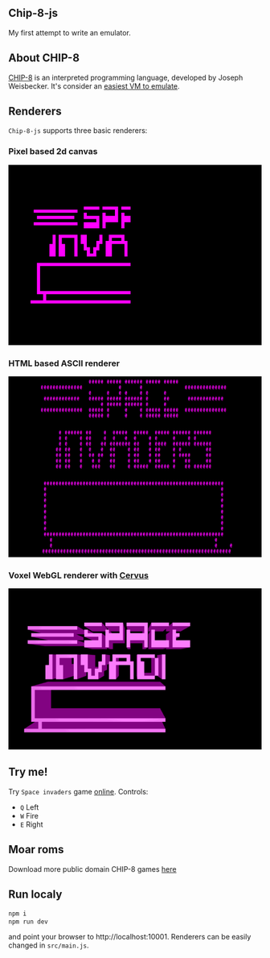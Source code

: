 Chip-8-js
---
My first attempt to write an emulator.

## About CHIP-8
[CHIP-8](https://en.wikipedia.org/wiki/CHIP-8) is an interpreted programming language, developed by Joseph Weisbecker. It's consider an [easiest VM to emulate](https://news.ycombinator.com/item?id=6568569).


## Renderers

`Chip-8-js` supports three basic renderers:
### Pixel based 2d canvas
![canvas](screens/canvas-renderer.gif)

### HTML based ASCII renderer
![ascii](screens/ascii-renderer.gif)

### Voxel WebGL renderer with [Cervus](https://github.com/michalbe/cervus)
![webgl](screens/webgl-renderer.gif)

## Try me!
Try `Space invaders` game [online](https://michalbe.github.io/chip8-js/index.html). Controls:
  - `Q` Left
  - `W` Fire
  - `E` Right

## Moar roms
Download more public domain CHIP-8 games [here](https://www.zophar.net/pdroms/chip8.html)

## Run localy

```
npm i
npm run dev
```
and point your browser to http://localhost:10001. Renderers can be easily changed in `src/main.js`.

